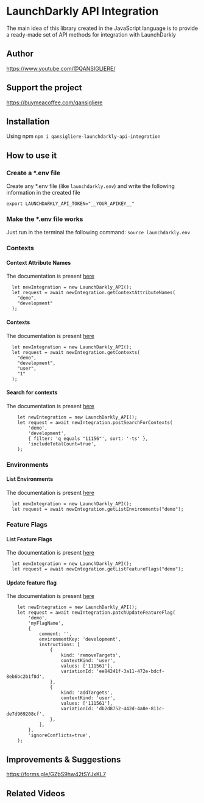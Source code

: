 # LaunchDarkly API Integration

The main idea of ​​this library created in the JavaScript language is to provide a ready-made set of API methods for
integration with LaunchDarkly

## Author

https://www.youtube.com/@QANSIGLIERE/

## Support the project

https://buymeacoffee.com/qansigliere

## Installation

Using npm `npm i qansigliere-launchdarkly-api-integration`

## How to use it

### Create a \*.env file

Create any \*.env file (like `launchdarkly.env`) and write the following information in the created file

```
export LAUNCHDARKLY_API_TOKEN="__YOUR_APIKEY__"
```

### Make the \*.env file works

Just run in the terminal the following command: `source launchdarkly.env`

### Contexts

#### Context Attribute Names

The documentation is present [here](https://launchdarkly.com/docs/api/contexts/get-context-attribute-names)

```
  let newIntegration = new LaunchDarkly_API();
  let request = await newIntegration.getContextAttributeNames(
    "demo",
    "development"
  );
```

#### Contexts

The documentation is present [here](https://launchdarkly.com/docs/api/contexts/get-contexts)

```
  let newIntegration = new LaunchDarkly_API();
  let request = await newIntegration.getContexts(
    "demo",
    "development",
    "user",
    "1"
  );
```

#### Search for contexts

The documentation is present [here](https://launchdarkly.com/docs/api/contexts/search-contexts)

```
    let newIntegration = new LaunchDarkly_API();
    let request = await newIntegration.postSearchForContexts(
        'demo',
        'development',
        { filter: 'q equals "11156"', sort: '-ts' },
        'includeTotalCount=true',
    );
```

### Environments

#### List Environments

The documentation is present [here](https://launchdarkly.com/docs/api/environments/get-environments-by-project)

```
  let newIntegration = new LaunchDarkly_API();
  let request = await newIntegration.getListEnvironments("demo");
```

### Feature Flags

#### List Feature Flags

The documentation is present [here](https://launchdarkly.com/docs/api/feature-flags/get-feature-flags)

```
  let newIntegration = new LaunchDarkly_API();
  let request = await newIntegration.getListFeatureFlags("demo");
```

#### Update feature flag

The documentation is present [here](https://launchdarkly.com/docs/api/feature-flags/patch-feature-flag)

```
    let newIntegration = new LaunchDarkly_API();
    let request = await newIntegration.patchUpdateFeatureFlag(
        'demo',
        'myFlagName',
        {
            comment: '',
            environmentKey: 'development',
            instructions: [
                {
                    kind: 'removeTargets',
                    contextKind: 'user',
                    values: ['111561'],
                    variationId: 'ee84241f-3a11-472e-bdcf-8eb6bc2b1f8d',
                },
                {
                    kind: 'addTargets',
                    contextKind: 'user',
                    values: ['111561'],
                    variationId: 'db2d8752-442d-4a8e-811c-de7d969208cf',
                },
            ],
        },
        'ignoreConflicts=true',
    );
```

## Improvements & Suggestions

https://forms.gle/GZbS9hw42tSYJxKL7

## Related Videos
